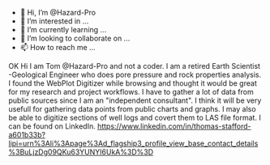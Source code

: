 - 👋 Hi, I’m @Hazard-Pro
- 👀 I’m interested in ...
- 🌱 I’m currently learning ...
- 💞️ I’m looking to collaborate on ...
- 📫 How to reach me ...

<!---
Hazard-Pro/Hazard-Pro is a ✨ special ✨ repository because its `README.md` (this file) appears on your GitHub profile.
You can click the Preview link to take a look at your changes.
--->
OK Hi I am Tom @Hazard-Pro and not a coder. I am a retired Earth Scientist -Geological Engineer who does pore pressure and 
rock properties analysis. I found the WebPlot Digitizer while browsing and thought it would be great for my research and 
project workflows. I have to gather a lot of data from public sources since I am an "independent consultant". 
I think it will be very usefull for gathering data points from public charts and graphs. I may also be able to digitize 
sections of well logs and covert them to LAS file format.
I can be found on LinkedIn.
https://www.linkedin.com/in/thomas-stafford-a601b33b?lipi=urn%3Ali%3Apage%3Ad_flagship3_profile_view_base_contact_details%3BuLjzDg09QKu63YUNYI6UkA%3D%3D
